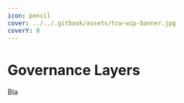 ```yaml
---
icon: pencil
cover: ../../.gitbook/assets/tcw-wip-banner.jpg
coverY: 0
---
```


# Governance Layers

Bla

